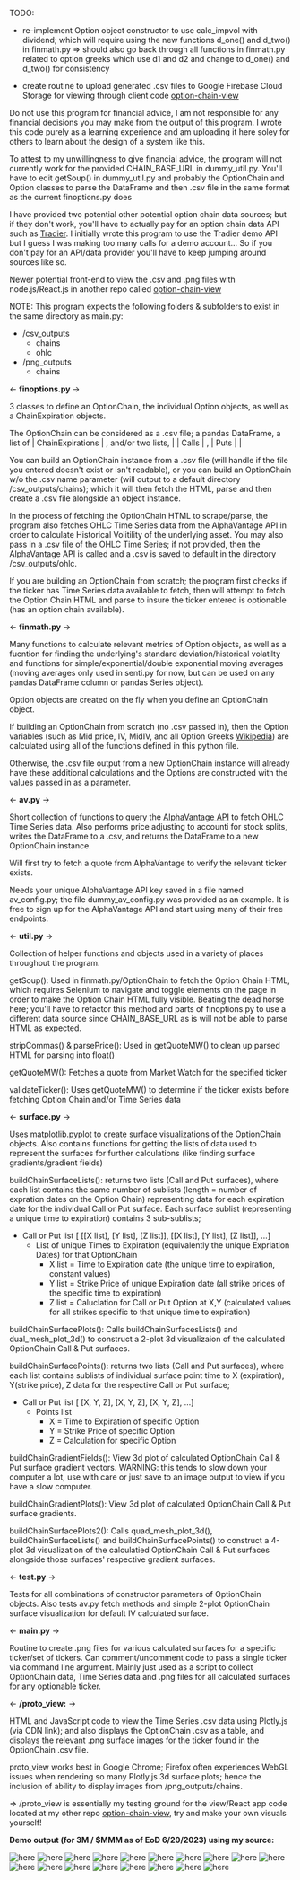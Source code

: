 TODO:
* re-implement Option object constructor to use calc_impvol with dividend; which will require using the new functions d_one() and d_two() in finmath.py
=> should also go back through all functions in finmath.py related to option greeks which use d1 and d2 and change to d_one() and d_two() for consistency

* create routine to upload generated .csv files to Google Firebase Cloud Storage for viewing through client code [option-chain-view](https://github.com/rolinmb/option-chain-view)

Do not use this program for financial advice, I am not responsible for any financial decisions you may make from the output of this program. I wrote this code purely as a learning experience and am uploading it here soley for others to learn about the design of a system like this.

To attest to my unwillingness to give financial advice, the program will not currently work for the provided CHAIN_BASE_URL in dummy_util.py. You'll have to edit getSoup() in dummy_util.py and probably the OptionChain and Option classes to parse the DataFrame and then .csv file in the same format as the current finoptions.py does

I have provided two potential other potential option chain data sources; but if they don't work, you'll have to actually pay for an option chain data API such as [Tradier](https://tradier.com/). I initially wrote this program to use the Tradier demo API but I guess I was making too many calls for a demo account... So if you don't pay for an API/data provider you'll have to keep jumping around sources like so.

Newer potential front-end to view the .csv and .png files with node.js/React.js in another repo called [option-chain-view](https://github.com/rolinmb/option-chain-view)

NOTE: This program expects the following folders & subfolders to exist in the same directory as main.py:
- /csv_outputs
    - chains
    - ohlc
- /png_outputs
    - chains

<- <b>finoptions.py</b> -> 

3 classes to define an OptionChain, the individual Option objects, as well as a ChainExpiration objects.

The OptionChain can be considered as a .csv file; a pandas DataFrame, a list of | ChainExpirations | , and/or two lists, | | Calls | , | Puts | |

You can build an OptionChain instance from a .csv file (will handle if the file you entered doesn't exist or isn't readable), or you can build an OptionChain w/o the .csv name parameter (will output to a default directory /csv_outputs/chains); which it will then fetch the HTML, parse and then create a .csv file alongside an object instance.

In the process of fetching the OptionChain HTML to scrape/parse, the program also fetches OHLC Time Series data from the AlphaVantage API in order to calculate Historical Volitility of the underlying asset. You may also pass in a .csv file of the OHLC Time Series; if not provided, then the AlphaVantage API is called and a .csv is saved to default in the directory /csv_outputs/ohlc.

If you are building an OptionChain from scratch; the program first checks if the ticker has Time Series data available to fetch, then will attempt to fetch the Option Chain HTML and parse to insure the ticker entered is optionable (has an option chain available).

<- <b>finmath.py</b> ->

Many functions to calculate relevant metrics of Option objects, as well as a fucntion for finding the underlying's standard deviation/historical volatilty and functions for simple/exponential/double exponential moving averages (moving averages only used in senti.py for now, but can be used on any pandas DataFrame column or pandas Series object).

Option objects are created on the fly when you define an OptionChain object.

If building an OptionChain from scratch (no .csv passed in), then the Option variables (such as Mid price, IV, MidIV, and all Option Greeks [Wikipedia](https://en.wikipedia.org/wiki/Greeks_(finance))) are calculated using all of the functions defined in this python file.

Otherwise, the .csv file output from a new OptionChain instance will already have these additional calculations and the Options are constructed with the values passed in as a parameter.

<- <b>av.py</b> ->

Short collection of functions to query the [AlphaVantage API](https://www.alphavantage.co/documentation/) to fetch OHLC Time Series data. Also performs price adjusting to accounti for stock splits, writes the DataFrame to a .csv, and returns the DataFrame to a new OptionChain instance.

Will first try to fetch a quote from AlphaVantage to verify the relevant ticker exists.

Needs your unique AlphaVantage API key saved in a file named av_config.py; the file dummy_av_config.py was provided as an example. It is free to sign up for the AlphaVantage API and start using many of their free endpoints.

<- <b>util.py</b> ->

Collection of helper functions and objects used in a variety of places throughout the program.

getSoup(): Used in finmath.py/OptionChain to fetch the Option Chain HTML, which requires Selenium to navigate and toggle elements on the page in order to make the Option Chain HTML fully visible. Beating the dead horse here; you'll have to refactor this method and parts of finoptions.py to use a different data source since CHAIN_BASE_URL as is will not be able to parse HTML as expected.

stripCommas() & parsePrice(): Used in getQuoteMW() to clean up parsed HTML for parsing into float()

getQuoteMW(): Fetches a quote from Market Watch for the specified ticker

validateTicker(): Uses getQuoteMW() to determine if the ticker exists before fetching Option Chain and/or Time Series data

<- <b>surface.py</b> ->

Uses matplotlib.pyplot to create surface visualizations of the OptionChain objects. Also contains functions for getting the lists of data used to represent the surfaces for further calculations (like finding surface gradients/gradient fields)

buildChainSurfaceLists(): returns two lists (Call and Put surfaces), where each list contains the same number of sublists (length = number of expration dates on the Option Chain) representing data for each expiration date for the individual Call or Put surface. Each surface sublist (representing a unique time to expiration) contains 3 sub-sublists;

- Call or Put list [ [[X list], [Y list], [Z list]], [[X list], [Y list], [Z list]], ...]
    - List of unique Times to Expiration (equivalently the unique Expriation Dates) for that OptionChain
        - X list = Time to Expiration date (the unique time to expiration, constant values)
        - Y list = Strike Price of unique Expiration date (all strike prices of the specific time to expiration)
        - Z list = Caluclation for Call or Put Option at X,Y (calculated values for all strikes specific to that unique time to expiration)

buildChainSurfacePlots(): Calls buildChainSurfacesLists() and dual_mesh_plot_3d() to construct a 2-plot 3d visualizaion of the calculated OptionChain Call & Put surfaces.

buildChainSurfacePoints(): returns two lists (Call and Put surfaces), where each list contains sublists of individual surface point time to X (expiration), Y(strike price), Z data for the respective Call or Put surface;

- Call or Put list [ [X, Y, Z], [X, Y, Z], [X, Y, Z],  ...]
    - Points list
        - X = Time to Expiration of specific Option
        - Y = Strike Price of specific Option
        - Z = Calculation for specific Option

buildChainGradientFields(): View 3d plot of calculated OptionChain Call & Put surface gradient vectors. WARNING: this tends to slow down your computer a lot, use with care or just save to an image output to view if you have a slow computer.

buildChainGradientPlots(): View 3d plot of calculated OptionChain Call & Put surface gradients.

buildChainSurfacePlots2(): Calls quad_mesh_plot_3d(), buildChainSurfaceLists() and buildChainSurfacePoints() to construct a 4-plot 3d visualization of the calculatied OptionChain Call & Put surfaces alongside those surfaces' respective gradient surfaces.

<- <b>test.py</b> ->

Tests for all combinations of constructor parameters of OptionChain objects. Also tests av.py fetch methods and simple 2-plot OptionChain surface visualization for default IV calculated surface.

<- <b>main.py</b> ->

Routine to create .png files for various calculated surfaces for a specific ticker/set of tickers. Can comment/uncomment code to pass a single ticker via command line argument. Mainly just used as a script to collect OptionChain data, Time Series data and .png files for all calculated surfaces for any optionable ticker.

<- <b>/proto_view:</b> ->

HTML and JavaScript code to view the Time Series .csv data using Plotly.js (via CDN link); and also displays the OptionChain .csv as a table, and displays the relevant .png surface images for the ticker found in the OptionChain .csv file.

proto_view works best in Google Chrome; Firefox often experiences WebGL issues when rendering so many Plotly.js 3d surface plots; hence the inclusion of ability to display images from /png_outputs/chains.

=> /proto_view is essentially my testing ground for the view/React app code located at my other repo [option-chain-view](https://github.com/rolinmb/option-chain-view), try and make your own visuals yourself!

<b>Demo output (for 3M / $MMM as of EoD 6/20/2023) using my source:</b>

![here](demo_pngs/MMM_Charm_quadsurface_new4.png)
![here](demo_pngs/MMM_Color_quadsurface_new4.png)
![here](demo_pngs/MMM_Delta_quadsurface_new4.png)
![here](demo_pngs/MMM_Elasticity_quadsurface_new4.png)
![here](demo_pngs/MMM_Epsilon_quadsurface_new4.png)
![here](demo_pngs/MMM_Gamma_quadsurface_new4.png)
![here](demo_pngs/MMM_IV_quadsurface_new4.png)
![here](demo_pngs/MMM_MidIV_quadsurface_new4.png)
![here](demo_pngs/MMM_Rho_quadsurface_new4.png)
![here](demo_pngs/MMM_Speed_quadsurface_new4.png)
![here](demo_pngs/MMM_TheoDif_quadsurface_new4.png)
![here](demo_pngs/MMM_Theta_quadsurface_new4.png)
![here](demo_pngs/MMM_Ultima_quadsurface_new4.png)
![here](demo_pngs/MMM_Vanna_quadsurface_new4.png)
![here](demo_pngs/MMM_Vega_quadsurface_new4.png)
![here](demo_pngs/MMM_Veta_quadsurface_new4.png)
![here](demo_pngs/MMM_Vomma_quadsurface_new4.png)
![here](demo_pngs/MMM_Zomma_quadsurface_new4.png)
